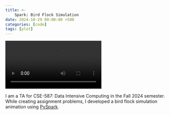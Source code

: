 ```yaml
---
title: >-
    Spark: Bird Flock Simulation
date: 2024-10-29 00:00:00 +500
categories: [code]
tags: [plot]
---
```

<video controls style="max-width: 100%; height: auto;">
  <source src="{{ site.url }}/assets/video/2024-10-29/bird_simulation.mp4" type="video/mp4">
  Your browser does not support the video tag.
</video>


I am a TA for CSE-587: Data Intensive Computing in the Fall 2024 semester. While creating assignment problems, I developed a bird flock simulation animation using [PySpark](https://spark.apache.org/docs/latest/api/python/index.html).